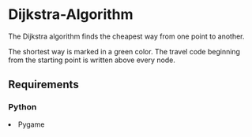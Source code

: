 # Dijkstra-Algorithm
The Dijkstra algorithm finds the cheapest way from one point to another.

The shortest way is marked in a green color. The travel code beginning from the starting point is written above every node.

## Requirements
### Python
<li>Pygame</li>

